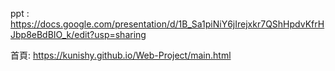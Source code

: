 ppt : https://docs.google.com/presentation/d/1B_Sa1piNiY6jIrejxkr7QShHpdvKfrHJbp8eBdBIO_k/edit?usp=sharing

首頁: https://kunishy.github.io/Web-Project/main.html
